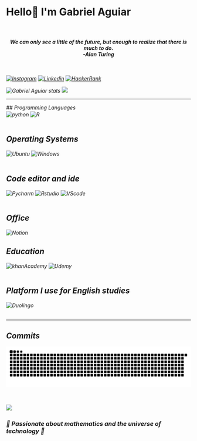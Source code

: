 # Hello🖖 I'm Gabriel Aguiar 

<br/>

<div align="center" >
  <h4><i>
    We can only see a little of the future, but enough to realize that there is much to do. <br/> 
      -Alan Turing
  </h4>
</div>


<br/>

[![Instagram](https://img.shields.io/badge/Instagram-E4405F?style=for-the-badge&logo=instagram&logoColor=white)](https://www.instagram.com/_gabriel_a_ferretto_/)
[![Linkedin](https://img.shields.io/badge/LinkedIn-0077B5?style=for-the-badge&logo=linkedin&logoColor=white)](https://www.linkedin.com/in/gabriel-aguiar-aba731232)
[![HackerRank](https://img.shields.io/badge/-Hackerrank-2EC866?style=for-the-badge&logo=HackerRank&logoColor=white)](https://www.hackerrank.com/aguiargabriel529)




![Gabriel Aguiar stats](https://github-readme-stats.vercel.app/api?username=GabrielFerretto&show_icons=true&theme=merko)
<img src="https://github-readme-stats.vercel.app/api/top-langs/?username=GabrielFerretto&layout=compact&theme=merko" width="350"/>

<hr>
## Programming Languages
<div style="display: inline_block">
  <img align="center" alt="python" src="https://img.shields.io/badge/Python-3776AB?style=for-the-badge&logo=python&logoColor=yellow" />
  <img align="center" alt="R" src="https://img.shields.io/badge/R-276DC3?style=for-the-badge&logo=r&logoColor=white" />
  </div>
  
  <br/>
  
  ## Operating Systems
  <div style="display: inline_block">
  <img align="center" alt="Ubuntu" src="https://img.shields.io/badge/Ubuntu-E95420?style=for-the-badge&logo=ubuntu&logoColor=white" />
  <img align="center" alt="Windows" src="https://img.shields.io/badge/Windows-0078D6?style=for-the-badge&logo=windows&logoColor=white" />
</div>
<br/>

## Code editor and ide
<div style="display: inline_block">
  <img align="center" alt="Pycharm" src="https://img.shields.io/badge/PyCharm-000000.svg?&style=for-the-badge&logo=PyCharm&logoColor=yellow" />
  <img align="center" alt="Rstudio" src="https://img.shields.io/badge/RStudio-75AADB?style=for-the-badge&logo=RStudio&logoColor=black" />
  <img align="center" alt="VScode" src="https://img.shields.io/badge/Visual_Studio_Code-0078D4?style=for-the-badge&logo=visual%20studio%20code&logoColor=white" />
</div>

<br/>

## Office
<div style="display: inline_block">
  <img align="center" alt="Notion" src="https://img.shields.io/badge/Notion-000000?style=for-the-badge&logo=notion&logoColor=white" />
  
</div>

## Education
<div style="display: inline_block">
  <img align="center" alt="khanAcademy" src="https://img.shields.io/badge/Khan%20Academy-14BF96?style=for-the-badge&logo=Khan%20Academy&logoColor=white" />
  <img align="center" alt="Udemy" src="https://img.shields.io/badge/Udemy-EC5252?style=for-the-badge&logo=Udemy&logoColor=white" />
   
</div>
<br/>

## Platform I use for English studies
 <div style="display: inline_block">
  <img align="center" alt="Duolingo" src="https://img.shields.io/badge/Duolingo-58CC02?style=for-the-badge&logo=Duolingo&logoColor=white" />    
 </div>
<br/>

  <hr>
  
  ## Commits
  ![snake animation](https://github.com/GabrielFerretto/GabrielFerretto/blob/output/github-contribution-grid-snake2.svg)
  
  <br/>
  
  
  ![](https://estruyf-github.azurewebsites.net/api/VisitorHit?user=GabrielFerretto&repo=GabrielFerretto&countColorcountColor)
  
### 🧮 Passionate about mathematics and the universe of technology 🤖
